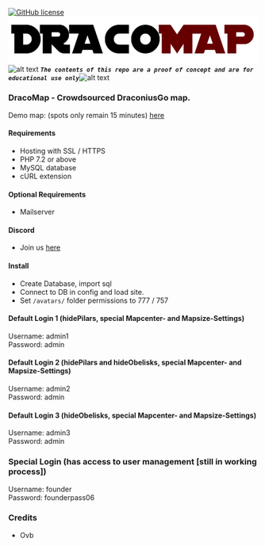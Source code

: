 <!-- define variables -->
[1.1]: http://i.imgur.com/M4fJ65n.png (ATTENTION)

[![GitHub license](https://img.shields.io/badge/license-GNU-blue.svg)](https://raw.githubusercontent.com/Account-Managers/DracoMap/master/LICENSE.md)
<br>
<img src="https://github.com/Account-Managers/DracoMap/blob/master/logo.png" alt="DracoMap Logo"/>
</br>![alt text][1.1] <strong><em>`The contents of this repo are a proof of concept and are for educational use only`</em></strong>![alt text][1.1]<br/>

### DracoMap - Crowdsourced DraconiusGo map.
Demo map: (spots only remain 15 minutes) <a href="https://webpokemon.net/DracoMap/">here</a>

#### Requirements

- Hosting with SSL / HTTPS
- PHP 7.2 or above
- MySQL database
- cURL extension

#### Optional Requirements

- Mailserver

#### Discord

- Join us <a href="https://discord.gg/rkm4xhX">here</a>

#### Install
- Create Database, import sql
- Connect to DB in config and load site.
- Set `/avatars/` folder permissions to 777 / 757

#### Default Login 1 (hidePilars, special Mapcenter- and Mapsize-Settings)
Username: admin1<br>
Password: admin

#### Default Login 2 (hidePilars and hideObelisks, special Mapcenter- and Mapsize-Settings)
Username: admin2<br>
Password: admin

#### Default Login 3 (hideObelisks, special Mapcenter- and Mapsize-Settings)
Username: admin3<br>
Password: admin

### Special Login (has access to user management [still in working process])
Username: founder<br>
Password: founderpass06

### Credits
 - Ovb
